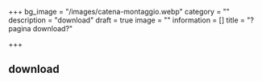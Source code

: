+++
bg_image = "/images/catena-montaggio.webp"
category = ""
description = "download"
draft = true
image = ""
information = []
title = "? pagina download?"

+++
## download